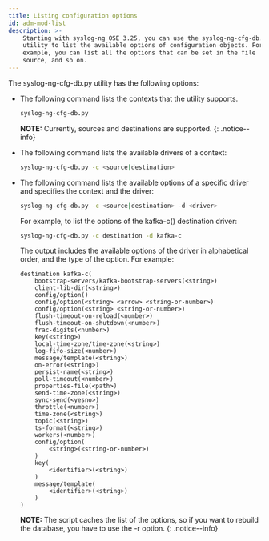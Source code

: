 ```yaml
---
title: Listing configuration options
id: adm-mod-list
description: >-
    Starting with syslog-ng OSE 3.25, you can use the syslog-ng-cfg-db.py
    utility to list the available options of configuration objects. For
    example, you can list all the options that can be set in the file
    source, and so on.
---
```


The syslog-ng-cfg-db.py utility has the following options:

- The following command lists the contexts that the utility supports.

    ```bash
    syslog-ng-cfg-db.py
    ```

    **NOTE:** Currently, sources and destinations are supported.
    {: .notice--info}

- The following command lists the available drivers of a context:

    ```bash
    syslog-ng-cfg-db.py -c <source|destination>
    ```

- The following command lists the available options of a specific
    driver and specifies the context and the driver:

    ```bash
    syslog-ng-cfg-db.py -c <source|destination> -d <driver>
    ```

    For example, to list the options of the kafka-c() destination
    driver:

    ```bash
    syslog-ng-cfg-db.py -c destination -d kafka-c
    ```

    The output includes the available options of the driver in
    alphabetical order, and the type of the option. For example:

    ```config
    destination kafka-c(
        bootstrap-servers/kafka-bootstrap-servers(<string>)
        client-lib-dir(<string>)
        config/option()
        config/option(<string> <arrow> <string-or-number>)
        config/option(<string> <string-or-number>)
        flush-timeout-on-reload(<number>)
        flush-timeout-on-shutdown(<number>)
        frac-digits(<number>)
        key(<string>)
        local-time-zone/time-zone(<string>)
        log-fifo-size(<number>)
        message/template(<string>)
        on-error(<string>)
        persist-name(<string>)
        poll-timeout(<number>)
        properties-file(<path>)
        send-time-zone(<string>)
        sync-send(<yesno>)
        throttle(<number>)
        time-zone(<string>)
        topic(<string>)
        ts-format(<string>)
        workers(<number>)
        config/option(
            <string>(<string-or-number>)
        )
        key(
            <identifier>(<string>)
        )
        message/template(
            <identifier>(<string>)
        )
    )
    ```

    **NOTE:** The script caches the list of the options, so if you want to
    rebuild the database, you have to use the -r option.
    {: .notice--info}
